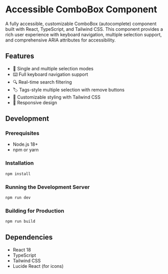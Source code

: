 # Accessible ComboBox Component

A fully accessible, customizable ComboBox (autocomplete) component built with React, TypeScript, and Tailwind CSS. This component provides a rich user experience with keyboard navigation, multiple selection support, and comprehensive ARIA attributes for accessibility.

## Features

- 🎯 Single and multiple selection modes
- ⌨️ Full keyboard navigation support
- 🔍 Real-time search filtering
- 🏷️ Tags-style multiple selection with remove buttons
- 🎨 Customizable styling with Tailwind CSS
- 📱 Responsive design

## Development

### Prerequisites

- Node.js 18+
- npm or yarn

### Installation

```bash
npm install
```

### Running the Development Server

```bash
npm run dev
```

### Building for Production

```bash
npm run build
```

## Dependencies

- React 18
- TypeScript
- Tailwind CSS
- Lucide React (for icons)
